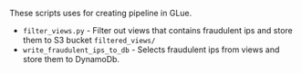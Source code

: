 These scripts uses for creating pipeline in GLue.

- `filter_views.py` - Filter out views that contains fraudulent ips and store them to S3 bucket `filtered_views/`
- `write_fraudulent_ips_to_db` - Selects fraudulent ips from views and store them to DynamoDb.
